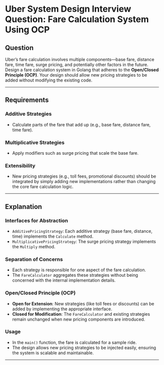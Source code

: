 # Uber System Design Interview Question: Fare Calculation System Using OCP

## Question

Uber’s fare calculation involves multiple components—base fare, distance fare, time fare, surge pricing, and potentially other factors in the future. Design a fare calculation system in Golang that adheres to the **Open/Closed Principle (OCP)**. Your design should allow new pricing strategies to be added without modifying the existing code.

---

## Requirements

### Additive Strategies

- Calculate parts of the fare that add up (e.g., base fare, distance fare, time fare).

### Multiplicative Strategies

- Apply modifiers such as surge pricing that scale the base fare.

### Extensibility

- New pricing strategies (e.g., toll fees, promotional discounts) should be integrated by simply adding new implementations rather than changing the core fare calculation logic.

---

## Explanation

### Interfaces for Abstraction

- `AdditivePricingStrategy`: Each additive strategy (base fare, distance, time) implements the `Calculate` method.  
- `MultiplicativePricingStrategy`: The surge pricing strategy implements the `Multiply` method.

### Separation of Concerns

- Each strategy is responsible for one aspect of the fare calculation.  
- The `FareCalculator` aggregates these strategies without being concerned with the internal implementation details.

### Open/Closed Principle (OCP)

- **Open for Extension**: New strategies (like toll fees or discounts) can be added by implementing the appropriate interface.  
- **Closed for Modification**: The `FareCalculator` and existing strategies remain unchanged when new pricing components are introduced.

### Usage

- In the `main()` function, the fare is calculated for a sample ride.  
- The design allows new pricing strategies to be injected easily, ensuring the system is scalable and maintainable.

---
